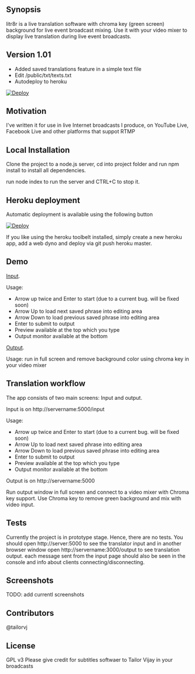 ## Synopsis

litr8r is a live translation software with chroma key (green screen) background for live event broadcast mixing. Use it with your video mixer to display live translation during live event broadcasts.

## Version 1.01
* Added saved translations feature in a simple text file
* Edit /public/txt/texts.txt
* Autodeploy to heroku

[![Deploy](https://www.herokucdn.com/deploy/button.svg)](https://heroku.com/deploy?template=https://github.com/tailorvj/litr8r/tree/1.01-chinese)

## Motivation

I've written it for use in live Internet broadcasts I produce, on YouTube Live, Facebook Live and other platforms that suppot RTMP

## Local Installation

Clone the project to a node.js server, cd into project folder and run npm install to install all dependencies. 

run node index to run the server and CTRL+C to stop it. 

## Heroku deployment

Automatic deployment is available using the following button

[![Deploy](https://www.herokucdn.com/deploy/button.svg)](https://heroku.com/deploy?template=https://github.com/tailorvj/litr8r/tree/1.01-chinese)

If you like using the heroku toolbelt installed, simply create a new heroku app, add a web dyno and deploy via git push heroku master.

## Demo

[Input](https://thawing-reaches-20064.herokuapp.com/input).

Usage: 

* Arrow up twice and Enter to start (due to a current bug. will be fixed soon)
* Arrow Up to load next saved phrase into editing area
* Arrow Down to load previous saved phrase into editing area
* Enter to submit to output
* Preview available at the top which you type
* Output monitor available at the bottom

[Output](https://thawing-reaches-20064.herokuapp.com).

Usage: run in full screen and remove background color using chroma key in your video mixer

## Translation workflow
The app consists of two main screens: Input and output. 

Input is on http://servername:5000/input

Usage: 

* Arrow up twice and Enter to start (due to a current bug. will be fixed soon)
* Arrow Up to load next saved phrase into editing area
* Arrow Down to load previous saved phrase into editing area
* Enter to submit to output
* Preview available at the top which you type
* Output monitor available at the bottom

Output is on http://servername:5000

Run output window in full screen and connect to a video mixer with Chroma key support. Use Chroma key to remove green background and mix with video input. 

## Tests

Currently the project is in prototype stage. Hence, there are no tests. You should open http://server:5000 to see the translator input and in another browser window open http://servername:3000/output to see translation output. each message sent from the input page should also be seen in the console and info about clients connecting/disconnecting.

## Screenshots
TODO: add currentl screenshots

## Contributors

@tailorvj

## License

GPL v3
Please give credit for subtitles softwaer to Tailor Vijay in your broadcasts
